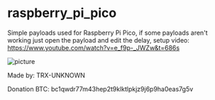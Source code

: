 # raspberry_pi_pico
Simple payloads used for Raspberry Pi Pico, if some payloads aren't working just open the payload and edit the delay, setup video: https://www.youtube.com/watch?v=e_f9p-_JWZw&t=686s

![picture](https://user-images.githubusercontent.com/110788694/230656763-6e83ff5f-d90d-4c90-9441-8ba2a3e42b94.jpg)

Made by: TRX-UNKNOWN

Donation BTC: bc1qwdr77m43hep2t9klktlpkjz9j6p9ha0eas7g5v

